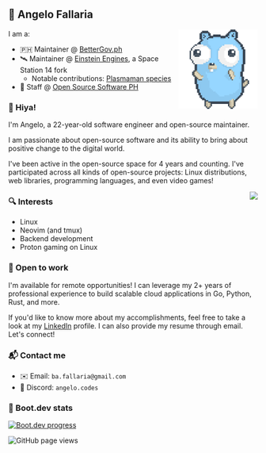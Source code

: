 ## 💚 Angelo Fallaria

<img width=160px align="right" src="https://raw.githubusercontent.com/angelofallars/angelofallars/refs/heads/main/dancing-gopher.gif">

I am a:

* 🇵🇭 Maintainer @ [BetterGov.ph](https://bettergov.ph/)
* 🛰️ Maintainer @ [Einstein Engines](https://github.com/Simple-Station/Einstein-Engines), a Space Station 14 fork
  * Notable contributions: [Plasmaman species](https://github.com/Simple-Station/Einstein-Engines/pull/1291)
* 🔵 Staff @ [Open Source Software PH](https://ossph.org/)

### 👋 Hiya!

I'm Angelo, a 22-year-old software engineer and open-source maintainer.

I am passionate about open-source software and its ability to bring about positive change to the digital world.

I've been active in the open-source space for 4 years and counting. I've participated across all kinds of open-source projects: Linux distributions, web libraries, programming languages, and even video games!

<img align="right"
  src="https://github-readme-stats.vercel.app/api?theme=catppuccin_mocha&username=angelofallars&hide=prs,issues,contribs&show=prs_merged,reviews&show_icons=true&rank_icon=percentile&hide_rank=true&include_all_commits=true&disable_animations=false">

### 🔍 Interests

- Linux
- Neovim (and tmux)
- Backend development
- Proton gaming on Linux

### 💼 Open to work

I'm available for remote opportunities!
I can leverage my 2+ years of professional experience to build scalable cloud applications in Go, Python, Rust, and more.

If you'd like to know more about my accomplishments, feel free to take a look at my [LinkedIn](https://www.linkedin.com/in/angelofallaria/) profile.
I can also provide my resume through email. Let's connect!

### 📬 Contact me

- ✉️ Email: `ba.fallaria@gmail.com`
- 💬 Discord: `angelo.codes`

### 🥾 Boot.dev stats

<p align="left">
  <a href="https://www.boot.dev/u/angelothegopher" target="_blank">
    <img src="https://api.boot.dev/v1/users/public/772ab8ba-bb97-4350-a5a8-182d9443e617/thumbnail" alt="Boot.dev progress" width="340px">
  </a>
</p>


<img src="https://komarev.com/ghpvc/?username=angelofallars&color=8839ef&style=flat-square" alt="GitHub page views">
